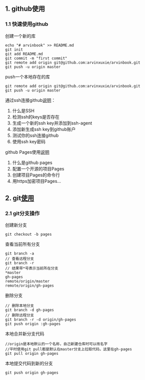 ## 1. github使用

### 1.1 快速使用github

创建一个新的库
```
echo "# arvinbook" >> README.md
git init
git add README.md
git commit -m "first commit"
git remote add origin git@github.com:arvinxuxie/arvinbook.git
git push -u origin master
```

push一个本地存在的库
```
git remote add origin git@github.com:arvinxuxie/arvinbook.git
git push -u origin master
```

通过ssh连接github[说明](https://help.github.com/articles/connecting-to-github-with-ssh/)：
1. 什么是SSH
2. 检测ssh的keys是否存在
3. 生成一个新的ssh key并添加到ssh-agent
4. 添加新生成ssh key到github账户
5. 测试你的ssh连接github
6. 使用ssh key密码

github Pages使用[说明](https://help.github.com/categories/github-pages-basics/)
1. 什么是github pages
2. 配置一个开源的项目Pages
3. 创建项目Pages的命令行
4. 用https加密项目Pages...

## 2. git[使用](https://git-scm.com/book/zh/v2)
### 2.1 git分支操作
创建新分支
```
git checkout -b pages
```
查看当前所有分支
```
git branch -a
// 查看远程分支
git branch -r
// 结果带*号表示当前所在分支
*master
gh-pages
remote/origin/master
remote/origin/gh-pages
```

删除分支
```
// 删除本地分支
git branch -d gh-pages
// 删除远程分支
git branch -r -d origin/gh-pages
git push origin :gh-pages
```

本地合并新分支代码
```
//origin是本地默认的一个名称，自己新建仓库时可以改名字
//平时使用git pull都是默认在master分支上拉取代码，这里在gh-pages
git pull origin gh-pages
```

本地提交代码到新的分支
```
git push origin gh-pages
```
